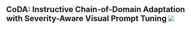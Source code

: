 ## CoDA: Instructive Chain-of-Domain Adaptation with Severity-Aware Visual Prompt Tuning <a href="" target='_blank'><img src="https://visitor-badge.laobi.icu/badge?page_id=&left_color=gray&right_color=blue"> </a>
